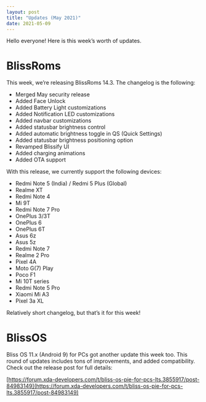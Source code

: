 ```yaml
---
layout: post
title: "Updates (May 2021)"
date: 2021-05-09
---
```


Hello everyone! Here is this week’s worth of updates.

# BlissRoms

This week, we’re releasing BlissRoms 14.3. The changelog is the following:

- Merged May security release
- Added Face Unlock
- Added Battery Light customizations
- Added Notification LED customizations
- Added navbar customizations
- Added statusbar brightness control
- Added automatic brightness toggle in QS (Quick Settings)
- Added statusbar brightness positioning option
- Revamped Blissify UI
- Added charging animations
- Added OTA support

With this release, we currently support the following devices:

- Redmi Note 5 (India) / Redmi 5 Plus (Global)
- Realme XT
- Redmi Note 4
- Mi 9T
- Redmi Note 7 Pro
- OnePlus 3/3T
- OnePlus 6
- OnePlus 6T
- Asus 6z
- Asus 5z
- Redmi Note 7
- Realme 2 Pro
- Pixel 4A
- Moto G(7) Play
- Poco F1
- Mi 10T series
- Redmi Note 5 Pro
- Xiaomi Mi A3
- Pixel 3a XL

Relatively short changelog, but that’s it for this week!

# BlissOS

Bliss OS 11.x (Android 9) for PCs got another update this week too. This round of updates includes tons of improvements, and added compatibility. Check out the release post for full details:

[https://forum.xda-developers.com/t/bliss-os-pie-for-pcs-lts.3855917/post-84983149](https://forum.xda-developers.com/t/bliss-os-pie-for-pcs-lts.3855917/post-84983149)
